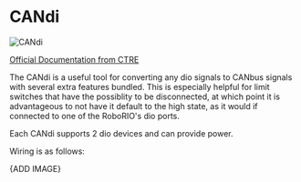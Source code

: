 # CANdi
![CANdi](https://encrypted-tbn0.gstatic.com/images?q=tbn:ANd9GcTzwXsDMSH3TrOE7lw3nIdTxmcPzdNhZp9uKw&s)

[Official Documentation from CTRE](https://v6.docs.ctr-electronics.com/en/latest/docs/hardware-reference/candi/index.html)

The CANdi is a useful tool for converting any dio signals to CANbus signals with several extra features bundled. This is especially helpful for limit switches that have the possiblity to be disconnected, at which point it is advantageous to not have it default to the high state, as it would if connected to one of the RoboRIO's dio ports. 

Each CANdi supports 2 dio devices and can provide power.

Wiring is as follows:

{ADD IMAGE}
